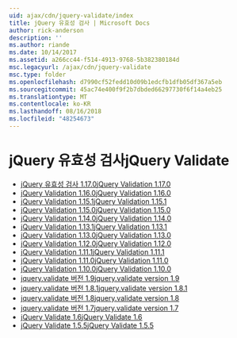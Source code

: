 ```yaml
---
uid: ajax/cdn/jquery-validate/index
title: jQuery 유효성 검사 | Microsoft Docs
author: rick-anderson
description: ''
ms.author: riande
ms.date: 10/14/2017
ms.assetid: a266cc44-f514-4913-9768-5b382380184d
msc.legacyurl: /ajax/cdn/jquery-validate
msc.type: folder
ms.openlocfilehash: d7990cf52fedd10d09b1edcfb1dfb05df367a5eb
ms.sourcegitcommit: 45ac74e400f9f2b7dbded66297730f6f14a4eb25
ms.translationtype: MT
ms.contentlocale: ko-KR
ms.lasthandoff: 08/16/2018
ms.locfileid: "48254673"
---
```

<a name="jquery-validate"></a><span data-ttu-id="12328-102">jQuery 유효성 검사</span><span class="sxs-lookup"><span data-stu-id="12328-102">jQuery Validate</span></span>
====================
- [<span data-ttu-id="12328-103">jQuery 유효성 검사 1.17.0</span><span class="sxs-lookup"><span data-stu-id="12328-103">jQuery Validation 1.17.0</span></span>](cdnjqueryvalidate1170.md)
- [<span data-ttu-id="12328-104">jQuery Validation 1.16.0</span><span class="sxs-lookup"><span data-stu-id="12328-104">jQuery Validation 1.16.0</span></span>](cdnjqueryvalidate1160.md)
- [<span data-ttu-id="12328-105">jQuery Validation 1.15.1</span><span class="sxs-lookup"><span data-stu-id="12328-105">jQuery Validation 1.15.1</span></span>](cdnjqueryvalidate1151.md)
- [<span data-ttu-id="12328-106">jQuery Validation 1.15.0</span><span class="sxs-lookup"><span data-stu-id="12328-106">jQuery Validation 1.15.0</span></span>](cdnjqueryvalidate1150.md)
- [<span data-ttu-id="12328-107">jQuery Validation 1.14.0</span><span class="sxs-lookup"><span data-stu-id="12328-107">jQuery Validation 1.14.0</span></span>](cdnjqueryvalidate1140.md)
- [<span data-ttu-id="12328-108">jQuery Validation 1.13.1</span><span class="sxs-lookup"><span data-stu-id="12328-108">jQuery Validation 1.13.1</span></span>](cdnjqueryvalidate1131.md)
- [<span data-ttu-id="12328-109">jQuery Validation 1.13.0</span><span class="sxs-lookup"><span data-stu-id="12328-109">jQuery Validation 1.13.0</span></span>](cdnjqueryvalidate1130.md)
- [<span data-ttu-id="12328-110">jQuery Validation 1.12.0</span><span class="sxs-lookup"><span data-stu-id="12328-110">jQuery Validation 1.12.0</span></span>](cdnjqueryvalidate1120.md)
- [<span data-ttu-id="12328-111">jQuery Validation 1.11.1</span><span class="sxs-lookup"><span data-stu-id="12328-111">jQuery Validation 1.11.1</span></span>](cdnjqueryvalidate1111.md)
- [<span data-ttu-id="12328-112">jQuery Validation 1.11.0</span><span class="sxs-lookup"><span data-stu-id="12328-112">jQuery Validation 1.11.0</span></span>](cdnjqueryvalidate111.md)
- [<span data-ttu-id="12328-113">jQuery Validation 1.10.0</span><span class="sxs-lookup"><span data-stu-id="12328-113">jQuery Validation 1.10.0</span></span>](cdnjqueryvalidate110.md)
- [<span data-ttu-id="12328-114">jquery.validate 버전 1.9</span><span class="sxs-lookup"><span data-stu-id="12328-114">jquery.validate version 1.9</span></span>](cdnjqueryvalidate19.md)
- [<span data-ttu-id="12328-115">jquery.validate 버전 1.8.1</span><span class="sxs-lookup"><span data-stu-id="12328-115">jquery.validate version 1.8.1</span></span>](cdnjqueryvalidate181.md)
- [<span data-ttu-id="12328-116">jquery.validate 버전 1.8</span><span class="sxs-lookup"><span data-stu-id="12328-116">jquery.validate version 1.8</span></span>](cdnjqueryvalidate18.md)
- [<span data-ttu-id="12328-117">jquery.validate 버전 1.7</span><span class="sxs-lookup"><span data-stu-id="12328-117">jquery.validate version 1.7</span></span>](cdnjqueryvalidate17.md)
- [<span data-ttu-id="12328-118">jQuery Validate 1.6</span><span class="sxs-lookup"><span data-stu-id="12328-118">jQuery Validate 1.6</span></span>](cdnjqueryvalidate16.md)
- [<span data-ttu-id="12328-119">jQuery Validate 1.5.5</span><span class="sxs-lookup"><span data-stu-id="12328-119">jQuery Validate 1.5.5</span></span>](cdnjqueryvalidate155.md)
